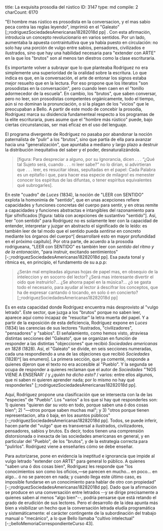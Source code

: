 title:          La exquisita prosodia del rústico
ID:             3147
type:           md
compile:        2
charCount:      6170


"El hombre mas rústico es prosodista en la conversacion, y el mas sabio peca contra las reglas leyendo", imprimió en el "Galeato" [;;rodriguezSociedadesAmericanas18282018d pp] <!--y cuándo más-->. Con esta afirmación, introducía un concepto revolucionario <!--groundbreaking--> en varios sentidos. Por un lado, aumentaba la apuesta contraintuitiva que ya había puesto en circulación: no solo hay una porción de vulgo entre sabios, pensadores, civilizados e ilustrados, sino que hay una habilidad necesaria para "extender con ARTE" en la que los "brutos" son al menos tan diestros como la clase escrituraria. 

Es importante volver a subrayar que lo que planteaba Rodríguez no era simplemente una superioridad de la oralidad sobre la escritura. Lo que indica es que, en la conversación, el arte de entonar los signos estaba mejor resuelto que en la lectura. Por eso propone que los literatos "son prosodistas en la conversación", pero cuando leen caen en el "tonillo adormecedor de la escuela". En cambio, los "brutos", que saben conversar, pero no leer, son prosodistas competentes <!--proficient--> orgánicamente, todo el tiempo, aún si no dominan la pronunciación, o si la plagan de los "vicios" que le preocupaban a Bello. A partir de este modo de concebir la prosodia, Rodríguez marca su disidencia fundamenteal respecto a los programas de la elite escrituraria, pues asume que el "hombre más rústico" puede, bajo ciertas circunstancias, ser maś eficaz en el uso del lenguaje. 

El programa divergente de Rodríguez no pasaba por abandonar la noción paternalista de "pulir" a los "brutos", sino que partía de ella para avanzar hacia una "generalización", que apuntaba a mediano y largo plazo a destruir la distribución inequitativa del saber y el poder, desnaturalizándola.

>[figura: Para despreciar a alguno, por su Ignorancia, dicen . . .
“¿Qué tal Sujeto será, cuando . . . ni leer sabe?”
no lo dirian, si advirtieran que . . .
leer, es resucitar ideas, sepultadas en el papel:
Cada Palabra es un epitafio
i que, para hacer esa especie de milagro! es menester
conocer los espíritus de las difuntas,
o tener espíritus equivalentes qué subrogarles].

En este "cuadro" de *Luces* (1834), la noción de "LEER con SENTIDO" explota la homonimia de "sentido", que en unas acepciones refiere capacidades y funciones concretas del cuerpo para sentir, y en otras remite a capacidades y funciones abstractas e intangibles del razonamiento para fijar sifnificados [figura: tabla con acepciones de sustantivo "sentido"]. Así, leer "con sentido" para Rodríguez no es solamente leer con la capacidad de entender, interpretar y juzgar en abstracto el significado de lo leído: es también leer de tal modo que el sentido pueda *sentirse* en concreto mediante los órganos del cuerpo^[ desarrollaré esto en mayor profundidad en el próximo capítulo]. Por otra parte, de acuerdo a la prosodia rodrigueana, "LEER con SENTIDO" es también leer con *sentido del ritmo y de la entonación*, "para instruir, excitando sentimientos" [-;;rodriguezSociedadesAmericanas18282018d pp]. Esa pauta tonal y rítmica es, en principio, el fundamento de su a.p.p:
  
  >¿Serán mal empleadas algunas hojas de papel mas, en obsequio de la inteleccion y en socorro del lector? ¿Será mas interesante divertir el oido que instruirlo?... ¿Se ahorra papel en la música?... ¿ó se gasta todo el necesario, para ayudar al lector á descifrar los conceptos, que ha de expresar cantando ó tocando, en solo ó en concierto? [;;rodriguezSociedadesAmericanas18282018d pp]

Es en esta capacidad donde Rodríguez encuentra más desprovisto al "vulgo letrado". Este sector, que juzga a los "brutos" porque no saben leer, aparece aquí como incapaz de "resucitar" la letra muerta del papel. Y a partir de la exposición de esta deficiencia, Rodríguez expone en *Luces* (1834) las carencias de sus lectores "ilustrados, "civilizadores", "pensadores" y "sabios". El señalamiento, como hemos visto, atraviesa distintas secciones del "Galeato", que se organizan en función de responder a las distintas "objecciones" que recibió  *Sociedades americanas en 1828* (1828).  Así, el "Galeato" se divide, en seis secciones numeradas, cada una respondiendo a una de las objeciones que recibió *Sociedades* (1828)^[ las enumero]. La primera sección, que ya comenté, responde a quienes dijeron que el texto no era accesible al "Pueblo". Y la segunda se ocupa de responder a quienes reclaman que el autor de *Sociedades* "'NOS VIENE A ENSEÑAR' / y *¿quién ha dicho esto?* / varios: entre ellos algunos, que ni saben ni quieren aprender nada; por lo mismo no hay qué responderles" [;;rodriguezSociedadesAmericanas18282018d pp]. 

Aquí, Rodríguez propone una clasificación que se intersecta con la de las "especies" de "Pueblo". Los "varios" a los que sí hay qué responderles son: 1) quienes "quieren dar su voto en todo, porque saben una ó dos cosas bien"; 2) "—otros porque saben muchas mal"; y 3) "otros porque tienen representacion, alta ó baja, en los asuntos públicos" [-;;rodriguezSociedadesAmericanas18282018d pp]. Todos, se puede inferir, hacen parte del "vulgo" que es transversal a ilustrados, civilizadores, pensadores, sabios y brutos. Es decir, todos tienen una comprensión distorsionada o inexacta de las sociedades americanas en general, y en particular del "Pueblo", de los "brutos", y de la estrategia correcta para "pulirlos". Rodríguez viene a enseñarles cómo se debe enseñar.

Para autorizarse, pone en evidencia la ineptitud e ignorancia que impide al vulgo letrado "extender con ARTE" para general lo público. A quienes "saben una ó dos cosas bien", Rodríguez les responde que "los conocimientos son como los oficios,—se parecen en mucho… en poco… en algo… ó no se parecen en nada; y cuando llega este último caso, es imposible fundarse en un conocimiento para hablar de otro con propiedad" [-;;rodriguezSociedadesAmericanas18282018d pp]. Dado que la afirmación se produce en una conversación entre letrados --y se dirige precisamente a quienes saben al menos "algo bien"--, podría pensarse que está retando el grado de erudición de sus lectores. Pero el desarrollo de la idea apunta más bien a visibilizar un hecho que la conversación letrada eludía programática y sistemáticamente: el carácter contingente de la subordinación del trabajo manual o "mecánico", a lo que Bello llamaba "cultivo intelectual" [-;;belloMemoriaCorrespondienteCurso 43].